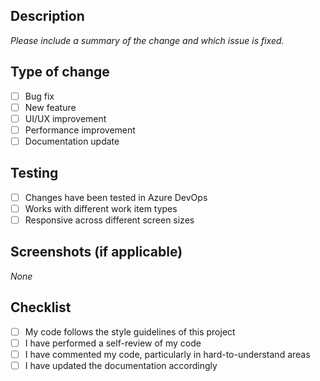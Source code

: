 ## Description

_Please include a summary of the change and which issue is fixed._

## Type of change

- [ ] Bug fix
- [ ] New feature
- [ ] UI/UX improvement
- [ ] Performance improvement
- [ ] Documentation update

## Testing

- [ ] Changes have been tested in Azure DevOps
- [ ] Works with different work item types
- [ ] Responsive across different screen sizes

## Screenshots (if applicable)

_None_

## Checklist

- [ ] My code follows the style guidelines of this project
- [ ] I have performed a self-review of my code
- [ ] I have commented my code, particularly in hard-to-understand areas
- [ ] I have updated the documentation accordingly
